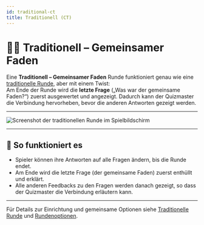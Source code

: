 ```yaml
---
id: traditional-ct
title: Traditionell (CT)
---
```


# 📝🧵 Traditionell – Gemeinsamer Faden

Eine **Traditionell – Gemeinsamer Faden** Runde funktioniert genau wie eine [traditionelle Runde](030-traditional.md), aber mit einem Twist:\
Am Ende der Runde wird die **letzte Frage** („Was war der gemeinsame Faden?“) zuerst ausgewertet und angezeigt. Dadurch kann der Quizmaster die Verbindung hervorheben, bevor die anderen Antworten gezeigt werden.

---

![Screenshot der traditionellen Runde im Spielbildschirm](/images/round-modes/traditional-answer-screen.png)

---

## 📝 So funktioniert es

- Spieler können ihre Antworten auf alle Fragen ändern, bis die Runde endet.
- Am Ende wird die letzte Frage (der gemeinsame Faden) zuerst enthüllt und erklärt.
- Alle anderen Feedbacks zu den Fragen werden danach gezeigt, so dass der Quizmaster die Verbindung erläutern kann.

---

Für Details zur Einrichtung und gemeinsame Optionen siehe [Traditionelle Runde](030-traditional.md) und [Rundenoptionen](../editor/008-round-options.md).
